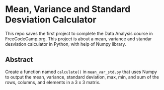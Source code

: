 # Mean, Variance and Standard Desviation Calculator

This repo saves the first project to complete the Data Analysis course in FreeCodeCamp.org. This project is about a mean, variance and standar desviation calculator in Python, with help of Numpy library.

## Abstract

Create a function named `calculate()` in `mean_var_std.py` that uses Numpy to output the mean, variance, standard deviation, max, min, and sum of the rows, columns, and elements in a 3 x 3 matrix. 